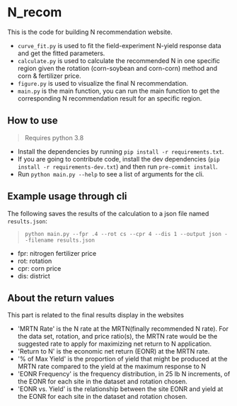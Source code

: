 # N_recom

This is the code for building N recommendation website.

- `curve_fit.py` is used to fit the field-experiment N-yield response data and get the fitted parameters.
- `calculate.py` is used to calculate the recommended N in one specific region given the rotation (corn-soybean and corn-corn) method and corn & fertilizer price.
- `figure.py` is used to visualize the final N recommendation.
- `main.py` is the main function, you can run the main function to get the corresponding N recommendation result for an specific region.

## How to use

> Requires python 3.8

- Install the dependencies by running `pip install -r requirements.txt`.
- If you are going to contribute code, install the dev dependencies (`pip install -r requirements-dev.txt`)
  and then run `pre-commit install`.
- Run `python main.py --help` to see a list of arguments for the cli.

## Example usage through cli

The following saves the results of the calculation to a json file named `results.json`:

> `python main.py --fpr .4 --rot cs --cpr 4 --dis 1 --output json --filename results.json`

- fpr: nitrogen fertilizer price
- rot: rotation
- cpr: corn price
- dis: district


## About the return values

This part is related to the final results display in the websites

- 'MRTN Rate' is the N rate at the MRTN(finally recommended N rate). For the data set, rotation, and price ratio(s), the MRTN rate would be the suggested rate to apply for maximizing net return to N application.
- 'Return to N' is the economic net return (EONR) at the MRTN rate.
- '% of Max Yield' is the proportion of yield that might be produced at the MRTN rate compared to the yield at the maximum response to N
- 'EONR Frequency' is the frequency distribution, in 25 lb N increments, of the EONR for each site in the dataset and rotation chosen.
- 'EONR vs. Yield' is the relationship between the site EONR and yield at the EONR for each site in the dataset and rotation chosen.

